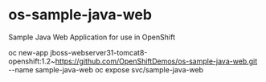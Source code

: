 # os-sample-java-web
Sample Java Web Application for use in OpenShift


oc new-app jboss-webserver31-tomcat8-openshift:1.2~https://github.com/OpenShiftDemos/os-sample-java-web.git --name sample-java-web
oc expose svc/sample-java-web
